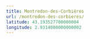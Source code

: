 ```yaml
---
title: Montredon-des-Corbières
url: /montredon-des-corbieres/
latitude: 43.193527700000004
longitude: 2.9314080000000002
---
```

